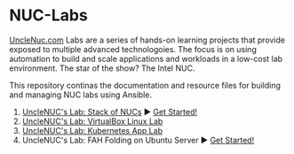 # NUC-Labs
[UncleNuc.com](https://unclenuc.com) Labs are a series of hands-on learning projects that provide exposed to multiple advanced technologoies. The focus is on using automation to build and scale applications and workloads in a low-cost lab environment. The star of the show? The Intel NUC.

This repository continas the documentation and resource files for building and managing NUC labs using Ansible.
1. [UncleNUC's Lab: Stack of NUCs](https://www.unclenuc.com/lab:stack_of_nucs:start) ▶️ [Get Started!](Stack_of_NUCs/README.md)
2. [UncleNUC's Lab: VirtualBox Linux Lab](https://www.unclenuc.com/lab:ansible_virtualbox_autoboot_linux:start) 
3. [UncleNUC's Lab: Kubernetes App Lab](https://www.unclenuc.com/lab:kubernetes_app:start)
4. UncleNUC's Lab: FAH Folding on Ubuntu Server ▶️ [Get Started!](folding/README.md)
